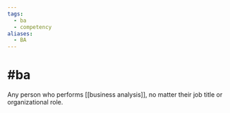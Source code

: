 ```yaml
---
tags:
  - ba
  - competency
aliases:
  - BA
---
```

# #ba 
Any person who performs [[business analysis]], no matter their job title or organizational role.